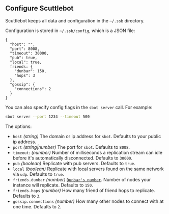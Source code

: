 ## Configure Scuttlebot

Scuttlebot keeps all data and configuration in the `~/.ssb` directory.

Configuration is stored in `~/.ssb/config`, which is a JSON file:

```
{
  "host": "",
  "port": 8008,
  "timeout": 30000,
  "pub": true,
  "local": true,
  friends: {
    "dunbar": 150,
    "hops": 3
  },
  "gossip": {
    "connections": 2
  }
}
```

You can also specify config flags in the `sbot server` call.
For example:

```bash
sbot server --port 1234 --timeout 500
```

The options:

- `host` *(string)* The domain or ip address for `sbot`. Defaults to your public ip address.
- `port` *(string|number)* The port for `sbot`. Defaults to `8008`.
- `timeout`: *(number)* Number of milliseconds a replication stream can idle before it's automatically disconnected. Defaults to `30000`.
- `pub` *(boolean)* Replicate with pub servers. Defaults to `true`.
- `local` *(boolean)* Replicate with local servers found on the same network via `udp`. Defaults to `true`.
- `friends.dunbar` *(number)* [`Dunbar's number`](https://en.wikipedia.org/wiki/Dunbar%27s_number). Number of nodes your instance will replicate. Defaults to `150`.
- `friends.hops` *(number)* How many friend of friend hops to replicate. Defaults to `3`.
- `gossip.connections` *(number)* How many other nodes to connect with at one time. Defaults to `2`.